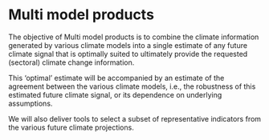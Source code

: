 # Multi model products

The objective of Multi model products is to combine the climate information generated by various climate models into a single estimate of any future climate signal that is optimally suited to ultimately provide the requested (sectoral) climate change information.

This ‘optimal’ estimate will be accompanied by an estimate of the agreement between the various climate models, i.e., the robustness of this estimated future climate signal, or its dependence on underlying assumptions.

We will also deliver tools to select a subset of representative indicators from the various future climate projections.
